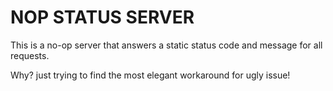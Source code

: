 # NOP STATUS SERVER

This is a no-op server that answers a static status code and message for all requests.

Why? just trying to find the most elegant workaround for ugly issue! 
